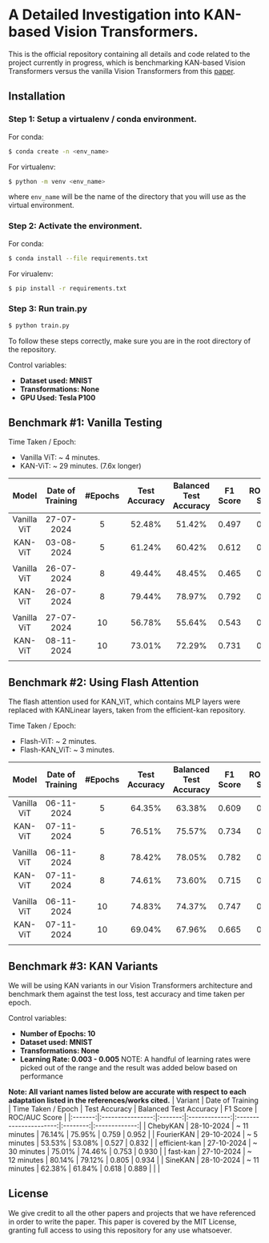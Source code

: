 # A Detailed Investigation into KAN-based Vision Transformers. 

This is the official repository containing all details and code related to the project currently in progress, which is benchmarking KAN-based Vision Transformers versus the vanilla Vision Transformers from this [paper](https://arxiv.org/abs/2010.11929).

## Installation

### Step 1: Setup a virtualenv / conda environment. 
For conda: 
```bash
$ conda create -n <env_name> 
```

For virtualenv:
```bash
$ python -m venv <env_name>
```
where `env_name` will be the name of the directory that you will use as the virtual environment. 

### Step 2: Activate the environment. 
For conda: 
```bash
$ conda install --file requirements.txt
```

For virualenv: 
```bash
$ pip install -r requirements.txt
```

### Step 3: Run train.py 
```bash
$ python train.py
```

To follow these steps correctly, make sure you are in the root directory of the repository. 


Control variables:
- **Dataset used: MNIST**
- **Transformations: None**
- **GPU Used: Tesla P100**

## Benchmark #1: Vanilla Testing
Time Taken / Epoch: 
- Vanilla ViT: ~ 4 minutes.
- KAN-ViT: ~ 29 minutes. (7.6x longer)

| Model | Date of Training | #Epochs | Test Accuracy | Balanced Test Accuracy | F1 Score | ROC/AUC Score |
|:-----:|:----------------:|:-------:|:-------------:|:----------------------:|:--------:|:-------------:|
| Vanilla ViT | 27-07-2024 | 5 | 52.48% | 51.42% | 0.497 | 0.815 |
| KAN-ViT | 03-08-2024 | 5 | 61.24% | 60.42% | 0.612 | 0.879 |
| |
| Vanilla ViT | 26-07-2024 | 8 | 49.44% | 48.45% | 0.465 | 0.809 |
| KAN-ViT | 26-07-2024 | 8 | 79.44% | 78.97% | 0.792 | 0.935 |
| |
| Vanilla ViT | 27-07-2024 | 10 | 56.78% | 55.64% | 0.543 | 0.830 | 
| KAN-ViT | 08-11-2024 | 10 | 73.01% | 72.29% | 0.731 | 0.928 |
||

## Benchmark #2: Using Flash Attention
The flash attention used for KAN_ViT, which contains MLP layers were replaced with KANLinear layers, taken from the efficient-kan repository.

Time Taken / Epoch: 
- Flash-ViT: ~ 2 minutes.
- Flash-KAN_ViT: ~ 3 minutes.

| Model | Date of Training | #Epochs | Test Accuracy | Balanced Test Accuracy | F1 Score | ROC/AUC Score |
|:-----:|:----------------:|:-------:|:-------------:|:----------------------:|:--------:|:-------------:|
| Vanilla ViT | 06-11-2024 | 5 | 64.35% | 63.38% | 0.609 | 0.886 |
| KAN-ViT | 07-11-2024 | 5 | 76.51% | 75.57% | 0.734 | 0.936 | 
| |
| Vanilla ViT | 06-11-2024 | 8 | 78.42% | 78.05% | 0.782 | 0.945 |
| KAN-ViT | 07-11-2024 | 8 | 74.61% | 73.60% | 0.715 | 0.930 | 
| |
| Vanilla ViT | 06-11-2024 | 10 | 74.83% | 74.37% | 0.747 | 0.928 |
| KAN-ViT | 07-11-2024 | 10 | 69.04% | 67.96% | 0.665 | 0.899 |
||

## Benchmark #3: KAN Variants
We will be using KAN variants in our Vision Transformers architecture and benchmark them against the test loss, test
accuracy and time taken per epoch. 

Control variables: 
- **Number of Epochs: 10**
- **Dataset used: MNIST**
- **Transformations: None**
- **Learning Rate: 0.003 - 0.005** 
NOTE: A handful of learning rates were picked out of the range and the result was added below based on performance

**Note: All variant names listed below are accurate with respect to each adaptation listed in the references/works cited.**
| Variant | Date of Training | Time Taken / Epoch | Test Accuracy | Balanced Test Accuracy | F1 Score | ROC/AUC Score |
|:-------:|:----------------:|:-------:|:-------------:|:----------------------:|:--------:|:-------------:|
| ChebyKAN | 28-10-2024 | ~ 11 minutes | 76.14% | 75.95% | 0.759 | 0.952 |
| FourierKAN | 29-10-2024 | ~ 5 minutes | 53.53% | 53.08% | 0.527 | 0.832 |
| efficient-kan | 27-10-2024 | ~ 30 minutes | 75.01% | 74.46% | 0.753 | 0.930 |
| fast-kan | 27-10-2024 | ~ 12 minutes | 80.14% | 79.12% | 0.805 | 0.934 |
| SineKAN | 28-10-2024 | ~ 11 minutes | 62.38% | 61.84% | 0.618 | 0.889 |
| |

## License
We give credit to all the other papers and projects that we have referenced in order to write the paper. This paper is covered by the MIT License, granting full access to using this repository for any use whatsoever. 